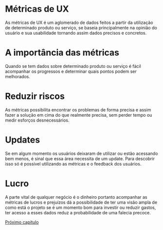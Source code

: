 # Métricas de UX

As métricas de UX é um aglomerado de dados feitos a partir da utilização de determinado produto ou serviço, se baseia principalmente na opinião do usuário e sua usabilidade tornando assim dados precisos e concretos.

# A importância das métricas

Quando se tem dados sobre determinado produto ou serviço é fácil acompanhar os progressos e determinar quais pontos podem ser melhorados.

# Reduzir riscos

As métricas possibilita encontrar os problemas de forma precisa e assim fazer a solução em cima do que realmente precisa, sem perder tempo ou medir esforços desnecessários.

# Updates

Se em algum momento os usuários deixaram de utilizar ou estão acessando bem menos, é sinal que essa área necessita de um update. Para descobrir isso só é possível utilizando as métricas e o feedback dos usuários.

# Lucro

A parte vital de qualquer negócio é o dinheiro portanto acompanhar as métricas de lucros e prejuízos dá a possibilidade de ter uma visão ampla de como está o projeto se é um momento bom para investir ou reduzir gastos, ter acesso a esses dados reduz a probabilidade de uma falecia precoce.

[Próximo capítulo](../15%20Sites%20valiosos%20para%20UX/Sites%20valiosos%20para%20UX.md)